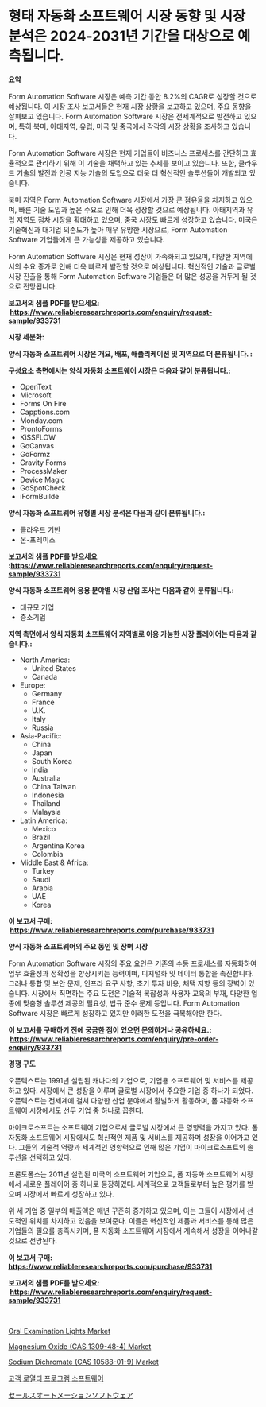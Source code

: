 <p><h1>형태 자동화 소프트웨어 시장 동향 및 시장 분석은 2024-2031년 기간을 대상으로 예측됩니다.</h1></p><p><strong>요약</strong></p>
<p><p>Form Automation Software 시장은 예측 기간 동안 8.2%의 CAGR로 성장할 것으로 예상됩니다. 이 시장 조사 보고서들은 현재 시장 상황을 보고하고 있으며, 주요 동향을 살펴보고 있습니다. Form Automation Software 시장은 전세계적으로 발전하고 있으며, 특히 북미, 아태지역, 유럽, 미국 및 중국에서 각각의 시장 상황을 조사하고 있습니다.</p><p>Form Automation Software 시장은 현재 기업들이 비즈니스 프로세스를 간단하고 효율적으로 관리하기 위해 이 기술을 채택하고 있는 추세를 보이고 있습니다. 또한, 클라우드 기술의 발전과 인공 지능 기술의 도입으로 더욱 더 혁신적인 솔루션들이 개발되고 있습니다. </p><p>북미 지역은 Form Automation Software 시장에서 가장 큰 점유율을 차지하고 있으며, 빠른 기술 도입과 높은 수요로 인해 더욱 성장할 것으로 예상됩니다. 아태지역과 유럽 지역도 점차 시장을 확대하고 있으며, 중국 시장도 빠르게 성장하고 있습니다. 미국은 기술혁신과 대기업 의존도가 높아 매우 유망한 시장으로, Form Automation Software 기업들에게 큰 가능성을 제공하고 있습니다.</p><p>Form Automation Software 시장은 현재 성장이 가속화되고 있으며, 다양한 지역에서의 수요 증가로 인해 더욱 빠르게 발전할 것으로 예상됩니다. 혁신적인 기술과 글로벌 시장 진출을 통해 Form Automation Software 기업들은 더 많은 성공을 거두게 될 것으로 전망됩니다.</p></p>
<p><strong>보고서의 샘플 PDF를 받으세요: &nbsp;<a href="https://www.reliableresearchreports.com/enquiry/request-sample/933731">https://www.reliableresearchreports.com/enquiry/request-sample/933731</a></strong></p>
<p><strong>시장 세분화:</strong></p>
<p><strong> 양식 자동화 소프트웨어 시장은 개요, 배포, 애플리케이션 및 지역으로 더 분류됩니다. :</strong></p>
<p><strong>구성요소 측면에서는 양식 자동화 소프트웨어 시장은 다음과 같이 분류됩니다.:</strong></p>
<p><ul><li>OpenText</li><li>Microsoft</li><li>Forms On Fire</li><li>Capptions.com</li><li>Monday.com</li><li>ProntoForms</li><li>KiSSFLOW</li><li>GoCanvas</li><li>GoFormz</li><li>Gravity Forms</li><li>ProcessMaker</li><li>Device Magic</li><li>GoSpotCheck</li><li>iFormBuilde</li></ul></p>
<p><strong> 양식 자동화 소프트웨어 유형별 시장 분석은 다음과 같이 분류됩니다.:</strong></p>
<p><ul><li>클라우드 기반</li><li>온-프레미스</li></ul></p>
<p><strong>보고서의 샘플 PDF를 받으세요 :<a href="https://www.reliableresearchreports.com/enquiry/request-sample/933731">https://www.reliableresearchreports.com/enquiry/request-sample/933731</a></strong></p>
<p><strong> 양식 자동화 소프트웨어 응용 분야별 시장 산업 조사는 다음과 같이 분류됩니다.:</strong></p>
<p><ul><li>대규모 기업</li><li>중소기업</li></ul></p>
<p><strong>지역 측면에서 양식 자동화 소프트웨어 지역별로 이용 가능한 시장 플레이어는 다음과 같습니다.:</strong></p>
<p><ul>
    <li>
        North America:
        <ul>
            <li>United States</li>
            <li>Canada</li>
        </ul>
    </li>
    <li>
        Europe:
        <ul>
            <li>Germany</li>
            <li>France</li>
            <li>U.K.</li>
            <li>Italy</li>
            <li>Russia</li>
        </ul>
    </li>
    <li>
        Asia-Pacific:
        <ul>
            <li>China</li>
            <li>Japan</li>
            <li>South Korea</li>
            <li>India</li>
            <li>Australia</li>
            <li>China Taiwan</li>
            <li>Indonesia</li>
            <li>Thailand</li>
            <li>Malaysia</li>
        </ul>
    </li>
    <li>
        Latin America:
        <ul>
            <li>Mexico</li>
            <li>Brazil</li>
            <li>Argentina Korea</li>
            <li>Colombia</li>
        </ul>
    </li>
    <li>
        Middle East & Africa:
        <ul>
            <li>Turkey</li>
            <li>Saudi</li>
            <li>Arabia</li>
            <li>UAE</li>
            <li>Korea</li>
        </ul>
    </li>
    </ul></p>
<p><strong>이 보고서 구매: &nbsp;<a href="https://www.reliableresearchreports.com/purchase/933731">https://www.reliableresearchreports.com/purchase/933731</a></strong></p>
<p><strong>양식 자동화 소프트웨어의 주요 동인 및 장벽 시장</strong></p>
<p><p>Form Automation Software 시장의 주요 요인은 기존의 수동 프로세스를 자동화하여 업무 효율성과 정확성을 향상시키는 능력이며, 디지털화 및 데이터 통합을 촉진합니다. 그러나 통합 및 보안 문제, 인프라 요구 사항, 초기 투자 비용, 채택 저항 등의 장벽이 있습니다. 시장에서 직면하는 주요 도전은 기술적 복잡성과 사용자 교육의 부재, 다양한 업종에 맞춤형 솔루션 제공의 필요성, 법규 준수 문제 등입니다. Form Automation Software 시장은 빠르게 성장하고 있지만 이러한 도전을 극복해야만 한다.</p></p>
<p><strong>이 보고서를 구매하기 전에 궁금한 점이 있으면 문의하거나 공유하세요.: &nbsp;<a href="https://www.reliableresearchreports.com/enquiry/pre-order-enquiry/933731">https://www.reliableresearchreports.com/enquiry/pre-order-enquiry/933731</a></strong></p>
<p><strong>경쟁 구도</strong></p>
<p><p>오픈텍스트는 1991년 설립된 캐나다의 기업으로, 기업용 소프트웨어 및 서비스를 제공하고 있다. 시장에서 큰 성장을 이루며 글로벌 시장에서 주요한 기업 중 하나가 되었다. 오픈텍스트는 전세계에 걸쳐 다양한 산업 분야에서 활발하게 활동하며, 폼 자동화 소프트웨어 시장에서도 선두 기업 중 하나로 꼽힌다.</p><p>마이크로소프트는 소프트웨어 기업으로서 글로벌 시장에서 큰 영향력을 가지고 있다. 폼 자동화 소프트웨어 시장에서도 혁신적인 제품 및 서비스를 제공하며 성장을 이어가고 있다. 그들의 기술적 역량과 세계적인 영향력으로 인해 많은 기업이 마이크로소프트의 솔루션을 선택하고 있다.</p><p>프론토폼스는 2011년 설립된 미국의 소프트웨어 기업으로, 폼 자동화 소프트웨어 시장에서 새로운 플레이어 중 하나로 등장하였다. 세계적으로 고객들로부터 높은 평가를 받으며 시장에서 빠르게 성장하고 있다.</p><p>위 세 기업 중 일부의 매출액은 매년 꾸준히 증가하고 있으며, 이는 그들이 시장에서 선도적인 위치를 차지하고 있음을 보여준다. 이들은 혁신적인 제품과 서비스를 통해 많은 기업들의 필요를 충족시키며, 폼 자동화 소프트웨어 시장에서 계속해서 성장을 이어나갈 것으로 전망된다.</p></p>
<p><strong>이 보고서 구매: &nbsp; <a href="https://www.reliableresearchreports.com/purchase/933731">https://www.reliableresearchreports.com/purchase/933731</a></strong></p>
<p><strong>보고서의 샘플 PDF를 받으세요: &nbsp;<a href="https://www.reliableresearchreports.com/enquiry/request-sample/933731">https://www.reliableresearchreports.com/enquiry/request-sample/933731</a></strong><strong></strong></p>
<p>&nbsp;</p>
<p><p><a href="https://fuschia-pecorino-a6d.notion.site/Oral-Examination-Lights-Market-Size-Focuses-on-Market-Dynamics-In-Depth-Analysis-and-Future-Project-4cc76462c83441e5a6b5c088c92af4c6">Oral Examination Lights Market</a></p><p><a href="https://issuu.com/reportprime-2/docs/magnesium-oxide-cas-1309-48-4-market-size-2030.ppt">Magnesium Oxide (CAS 1309-48-4) Market</a></p><p><a href="https://issuu.com/reportprime-2/docs/sodium-dichromate-cas-10588-01-9-market-size-2030.">Sodium Dichromate (CAS 10588-01-9) Market</a></p><p><a href="https://github.com/vss5505pa7z1p/Market-Research-Report-List-1/blob/main/7835303184061.md">고객 로열티 프로그램 소프트웨어</a></p><p><a href="https://github.com/vhemk0794148/Market-Research-Report-List-1/blob/main/4157925184096.md">セールスオートメーションソフトウェア</a></p></p>